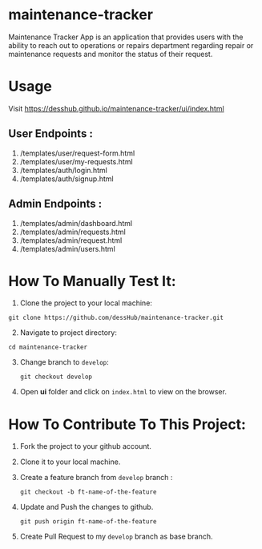 # maintenance-tracker

Maintenance Tracker App is an application that provides users with the ability to reach out to operations or repairs department regarding repair or maintenance requests and monitor the status of their request.

# Usage 

 Visit https://desshub.github.io/maintenance-tracker/ui/index.html
 
## User Endpoints :
   1. /templates/user/request-form.html
   2. /templates/user/my-requests.html
   3. /templates/auth/login.html
   4. /templates/auth/signup.html
 
## Admin Endpoints :
   1. /templates/admin/dashboard.html
   2. /templates/admin/requests.html
   3. /templates/admin/request.html
   4. /templates/admin/users.html

# How To Manually Test It:

  1. Clone the project to your local machine:
  
   `git clone https://github.com/dessHub/maintenance-tracker.git`
   
  2. Navigate to project directory:
   
   `cd maintenance-tracker`
    
  3. Change branch to `develop`:
  
     `git checkout develop`
     
  4. Open **ui** folder and click on `index.html` to view on the browser.
  
 # How To Contribute To This Project:
 
  1. Fork the project to your github account.
  2. Clone it to your local machine.
  3. Create a feature branch from `develop` branch :
  
     `git checkout -b ft-name-of-the-feature`
     
  4. Update and Push the changes to github.
   
     `git push origin ft-name-of-the-feature`
    
  5. Create Pull Request to my `develop` branch as base branch.
  
  
